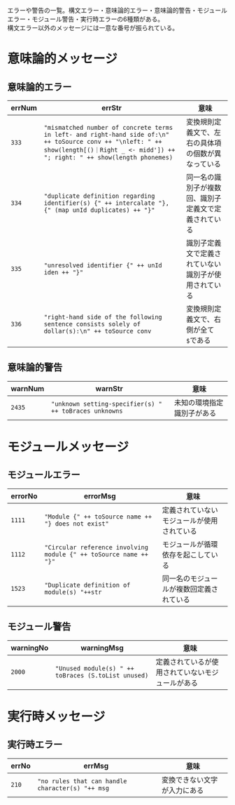 エラーや警告の一覧。構文エラー・意味論的エラー・意味論的警告・モジュールエラー・モジュール警告・実行時エラーの6種類がある。  
構文エラー以外のメッセージには一意な番号が振られている。

# 意味論的メッセージ

## 意味論的エラー
errNum | errStr | 意味
----- | ----- | -----
`333`|`"mismatched number of concrete terms in left- and right-hand side of:\n" ++ toSource conv ++ "\nleft: " ++ show(length[()｜Right _ <- midd']) ++ "; right: " ++ show(length phonemes)` | 変換規則定義文で、左右の具体項の個数が異なっている
`334`|`"duplicate definition regarding identifier(s) {" ++ intercalate "}, {" (map unId duplicates) ++ "}"` | 同一名の識別子が複数回、識別子定義文で定義されている 
`335`|`"unresolved identifier {" ++ unId iden ++ "}"` | 識別子定義文で定義されていない識別子が使用されている
`336`|`"right-hand side of the following sentence consists solely of dollar(s):\n" ++ toSource conv` | 変換規則定義文で、右側が全て`$`である

## 意味論的警告
warnNum | warnStr | 意味
----- | ----- | ---
`2435`|`"unknown setting-specifier(s) " ++ toBraces unknowns` | 未知の環境指定識別子がある



# モジュールメッセージ

## モジュールエラー
errorNo | errorMsg | 意味
----- | ----- | ---
`1111`|`"Module {" ++ toSource name ++ "} does not exist"` | 定義されていないモジュールが使用されている
`1112`|`"Circular reference involving module {" ++ toSource name ++ "}"` | モジュールが循環依存を起こしている
`1523`|`"Duplicate definition of module(s) "++str` | 同一名のモジュールが複数回定義されている

## モジュール警告
warningNo | warningMsg | 意味
----- | ----- | ---
`2000`|`"Unused module(s) " ++ toBraces (S.toList unused)` | 定義されているが使用されていないモジュールがある



# 実行時メッセージ

## 実行時エラー
errNo | errMsg | 意味
----- | ----- | ---
`210`|`"no rules that can handle character(s) "++ msg` | 変換できない文字が入力にある


